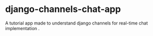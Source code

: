 # django-channels-chat-app
A tutorial app made to understand django channels for real-time chat implementation .
